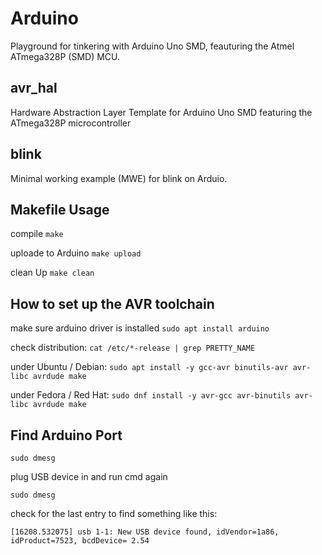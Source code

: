 # Arduino
Playground for tinkering with Arduino Uno SMD, feauturing the Atmel ATmega328P (SMD) MCU.



## avr_hal
Hardware Abstraction Layer Template for Arduino Uno SMD featuring the ATmega328P microcontroller

## blink
Minimal working example (MWE) for blink on Arduio.



## Makefile Usage

compile
```make```

uploade to Arduino
```make upload```

clean Up
```make clean```



## How to set up the AVR toolchain
make sure arduino driver is installed 
```sudo apt install arduino```

check distribution:
```cat /etc/*-release | grep PRETTY_NAME```

under Ubuntu / Debian:
```sudo apt install -y gcc-avr binutils-avr avr-libc avrdude make```

under Fedora / Red Hat:
```sudo dnf install -y avr-gcc avr-binutils avr-libc avrdude make```



## Find Arduino Port 

```sudo dmesg``` 

plug USB device in and run cmd again 

```sudo dmesg``` 

check for the last entry to find something like this: 

```[16208.532075] usb 1-1: New USB device found, idVendor=1a86, idProduct=7523, bcdDevice= 2.54```

